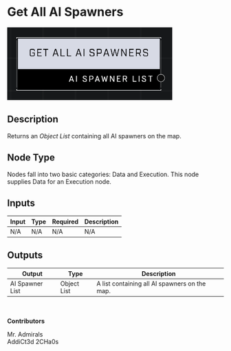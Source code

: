 # Get All AI Spawners
![](../../../.gitbook/assets/get-all-ai-spawners.png)

## Description
Returns an *Object List* containing all AI spawners on the map.

## Node Type
Nodes fall into two basic categories: Data and Execution. This node supplies Data for an Execution node.

## Inputs
| Input            | Type             | Required | Description												    |
|------------------|------------------|----------|--------------------------------------------------------------|
| N/A | N/A              | N/A 		 | N/A											                |

## Outputs
| Output           | Type             | Description												     |
|------------------|------------------|--------------------------------------------------------------|
| AI Spawner List  | Object List      | A list containing all AI spawners on the map.			     |

\
\
**Contributors**

Mr. Admirals\
AddiCt3d 2CHa0s

